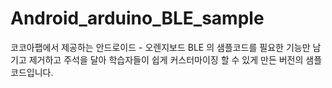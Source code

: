 # Android_arduino_BLE_sample
코코아팹에서 제공하는 안드로이드 - 오렌지보드 BLE 의 샘플코드를 필요한 기능만 남기고 제거하고 주석을 달아 학습자들이 쉽게 커스터마이징 할 수 있게 만든 버전의 샘플코드입니다.
